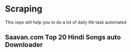 # Scraping

This repo will help you to do a lot of daily life task automated

<h2>Saavan.com Top 20 Hindi Songs auto Downloader</h2> 